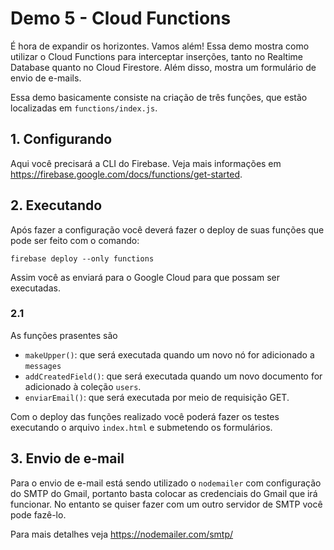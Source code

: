 # Demo 5 - Cloud Functions
É hora de expandir os horizontes. Vamos além! Essa demo mostra como utilizar o Cloud Functions para interceptar inserções, tanto no Realtime Database quanto no Cloud Firestore. Além disso, mostra um formulário de envio de e-mails.

Essa demo basicamente consiste na criação de três funções, que estão localizadas em `functions/index.js`.

## 1. Configurando
Aqui você precisará a CLI do Firebase. Veja mais informações em https://firebase.google.com/docs/functions/get-started.


## 2. Executando
Após fazer a configuração você deverá fazer o deploy de suas funções que pode ser feito com o comando:

`firebase deploy --only functions`

Assim você as enviará para o Google Cloud para que possam ser executadas.

### 2.1
As funções prasentes são

- `makeUpper()`: que será executada quando um novo nó for adicionado a `messages`
- `addCreatedField()`: que será executada quando um novo documento for adicionado à coleção `users`.
- `enviarEmail()`: que será executada por meio de requisição GET.

Com o deploy das funções realizado você poderá fazer os testes executando o arquivo `index.html` e submetendo os formulários.

## 3. Envio de e-mail
Para o envio de e-mail está sendo utilizado o `nodemailer` com configuração do SMTP do Gmail, portanto basta colocar as credenciais do Gmail que irá funcionar. No entanto se quiser fazer com um outro servidor de SMTP você pode fazê-lo.

Para mais detalhes veja https://nodemailer.com/smtp/


